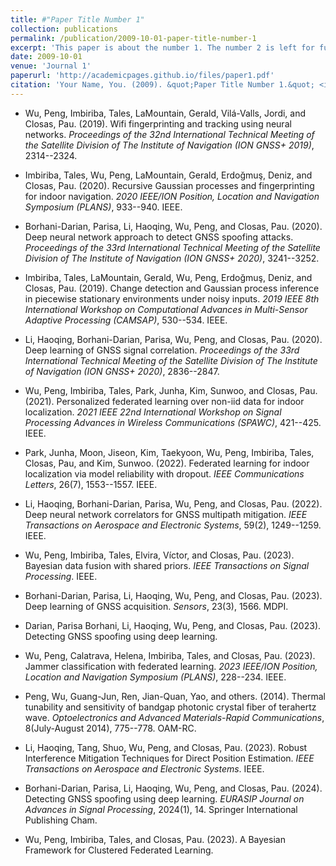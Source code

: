 ```yaml
---
title: #"Paper Title Number 1"
collection: publications
permalink: /publication/2009-10-01-paper-title-number-1
excerpt: 'This paper is about the number 1. The number 2 is left for future work.'
date: 2009-10-01
venue: 'Journal 1'
paperurl: 'http://academicpages.github.io/files/paper1.pdf'
citation: 'Your Name, You. (2009). &quot;Paper Title Number 1.&quot; <i>Journal 1</i>. 1(1).'
---
```


- Wu, Peng, Imbiriba, Tales, LaMountain, Gerald, Vilá-Valls, Jordi, and Closas, Pau. (2019). Wifi fingerprinting and tracking using neural networks. *Proceedings of the 32nd International Technical Meeting of the Satellite Division of The Institute of Navigation (ION GNSS+ 2019)*, 2314--2324.

- Imbiriba, Tales, Wu, Peng, LaMountain, Gerald, Erdoğmuş, Deniz, and Closas, Pau. (2020). Recursive Gaussian processes and fingerprinting for indoor navigation. *2020 IEEE/ION Position, Location and Navigation Symposium (PLANS)*, 933--940. IEEE.

- Borhani-Darian, Parisa, Li, Haoqing, Wu, Peng, and Closas, Pau. (2020). Deep neural network approach to detect GNSS spoofing attacks. *Proceedings of the 33rd International Technical Meeting of the Satellite Division of The Institute of Navigation (ION GNSS+ 2020)*, 3241--3252.

- Imbiriba, Tales, LaMountain, Gerald, Wu, Peng, Erdoğmuş, Deniz, and Closas, Pau. (2019). Change detection and Gaussian process inference in piecewise stationary environments under noisy inputs. *2019 IEEE 8th International Workshop on Computational Advances in Multi-Sensor Adaptive Processing (CAMSAP)*, 530--534. IEEE.

- Li, Haoqing, Borhani-Darian, Parisa, Wu, Peng, and Closas, Pau. (2020). Deep learning of GNSS signal correlation. *Proceedings of the 33rd International Technical Meeting of the Satellite Division of The Institute of Navigation (ION GNSS+ 2020)*, 2836--2847.

- Wu, Peng, Imbiriba, Tales, Park, Junha, Kim, Sunwoo, and Closas, Pau. (2021). Personalized federated learning over non-iid data for indoor localization. *2021 IEEE 22nd International Workshop on Signal Processing Advances in Wireless Communications (SPAWC)*, 421--425. IEEE.

- Park, Junha, Moon, Jiseon, Kim, Taekyoon, Wu, Peng, Imbiriba, Tales, Closas, Pau, and Kim, Sunwoo. (2022). Federated learning for indoor localization via model reliability with dropout. *IEEE Communications Letters*, 26(7), 1553--1557. IEEE.

- Li, Haoqing, Borhani-Darian, Parisa, Wu, Peng, and Closas, Pau. (2022). Deep neural network correlators for GNSS multipath mitigation. *IEEE Transactions on Aerospace and Electronic Systems*, 59(2), 1249--1259. IEEE.

- Wu, Peng, Imbiriba, Tales, Elvira, Víctor, and Closas, Pau. (2023). Bayesian data fusion with shared priors. *IEEE Transactions on Signal Processing*. IEEE.

- Borhani-Darian, Parisa, Li, Haoqing, Wu, Peng, and Closas, Pau. (2023). Deep learning of GNSS acquisition. *Sensors*, 23(3), 1566. MDPI.

- Darian, Parisa Borhani, Li, Haoqing, Wu, Peng, and Closas, Pau. (2023). Detecting GNSS spoofing using deep learning.

- Wu, Peng, Calatrava, Helena, Imbiriba, Tales, and Closas, Pau. (2023). Jammer classification with federated learning. *2023 IEEE/ION Position, Location and Navigation Symposium (PLANS)*, 228--234. IEEE.

- Peng, Wu, Guang-Jun, Ren, Jian-Quan, Yao, and others. (2014). Thermal tunability and sensitivity of bandgap photonic crystal fiber of terahertz wave. *Optoelectronics and Advanced Materials-Rapid Communications*, 8(July-August 2014), 775--778. OAM-RC.

- Li, Haoqing, Tang, Shuo, Wu, Peng, and Closas, Pau. (2023). Robust Interference Mitigation Techniques for Direct Position Estimation. *IEEE Transactions on Aerospace and Electronic Systems*. IEEE.

- Borhani-Darian, Parisa, Li, Haoqing, Wu, Peng, and Closas, Pau. (2024). Detecting GNSS spoofing using deep learning. *EURASIP Journal on Advances in Signal Processing*, 2024(1), 14. Springer International Publishing Cham.

- Wu, Peng, Imbiriba, Tales, and Closas, Pau. (2023). A Bayesian Framework for Clustered Federated Learning.
